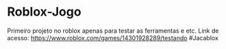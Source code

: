 # Roblox-Jogo
Primeiro projeto no roblox apenas para testar as ferramentas e etc. Link de acesso: https://www.roblox.com/games/14301928289/testando
#Jacablox
